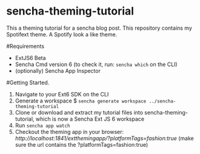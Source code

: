 # sencha-theming-tutorial
This a theming tutorial for a sencha blog post. This repository contains my Spotifext theme. A Spotify look a like theme.

#Requirements
* ExtJS6 Beta
* Sencha Cmd version 6 (to check it, run: `sencha which` on the CLI)
* (optionally) Sencha App Inspector

#Getting Started.

1. Navigate to your Ext6 SDK on the CLI
2. Generate a workspace
<from-ext6-folder>$ `sencha generate workspace ../sencha-theming-tutorial`
3. Clone or download and extract my tutorial files into sencha-theming-tutorial, which is now a Sencha Ext JS 6 workspace
4. Run `sencha app watch`
5. Checkout the theming app in your browser: *http://localhost:1841/extthemingapp/?platformTags=fashion:true*
(make sure the url contains the ?platformTags=fashion:true)

